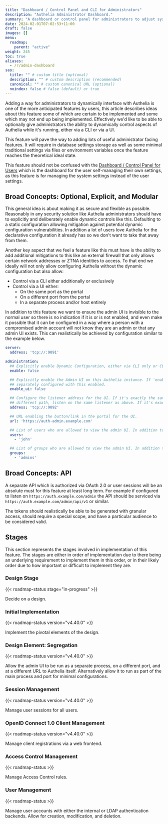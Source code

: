 ```yaml
---
title: "Dashboard / Control Panel and CLI for Administrators"
description: "Authelia Administrator Dashboard."
summary: "A dashboard or control panel for administrators to adjust system settings is easily one of the most impactful features we can implement."
date: 2024-02-01T07:02:53+11:00
draft: false
images: []
menu:
  roadmap:
    parent: "active"
weight: 245
toc: true
aliases:
  - /r/admin-dashboard
seo:
  title: "" # custom title (optional)
  description: "" # custom description (recommended)
  canonical: "" # custom canonical URL (optional)
  noindex: false # false (default) or true
---
```


Adding a way for administrators to dynamically interface with Authelia is one of the more anticipated features by users,
this article describes ideas about this feature some of which are certain to be implemented and some which may not end
up being implemented. Effectively we'd like to be able to optionally give administrators the ability to dynamically
control aspects of Authelia while it's running, either via a CLI or via a UI.

This feature will pave the way to adding lots of useful administrator facing features. It will require in database
settings storage as well as some minimal traditional settings via files or environment variables once the feature
reaches the theoretical ideal state.

This feature should not be confused with the [Dashboard / Control Panel for Users](dashboard-control-panel-for-users.md)
which is the dashboard for the user self-managing their own settings, as this feature is for managing the system
settings instead of the user settings.

## Broad Concepts: Optional, Explicit, and Modular

This general idea is about making it as secure and flexible as possible. Reasonably in any security solution like
Authelia administrators should have to explicitly and deliberately enable dynamic controls like this. Defaulting to a
static configuration allowing mitigation against potential dynamic configuration vulnerabilities. In addition a lot of
users love Authelia for the declarative configuration it already has so we don't want to take that away from them.

Another key aspect that we feel a feature like this must have is the ability to add additional mitigations to this like
an external firewall that only allows certain network addresses or ZTNA identities to access. To that end we ideally
will not only allow configuring Authelia without the dynamic configuration but also allow:

- Control via a CLI either additionally or exclusively
- Control via a UI either:
  - On the same port as the portal
  - On a different port from the portal
  - In a separate process and/or host entirely

In addition to this feature we want to ensure the admin UI is invisible to the normal user so there is no indication if
it is or is not enabled, and even make it possible that it can be configured in a way where a person with a compromised
admin account will not know they are an admin or that any admin UI exists. This can realistically be achieved by
configuration similar to the example below.

```yaml {title="configuration.yml"}
server:
  address: 'tcp://:9091'

administration:
  ## Explicitly enable Dynamic Configuration, either via CLI only or CLI and UI via enable_ui.
  enable: false

  ## Explicitly enable the Admin UI on this Authelia instance. If 'enable' is configured another process could also be
  ## separately configured with this enabled.
  enable_ui: false

  ## Configure the listener address for the UI. If it's exactly the same host and port component as above with a
  ## different path, listen on the same listener as above. If it's exactly the same, error.
  address: 'tcp://:9092'

  ## URL enabling the button/link in the portal for the UI.
  url: 'https://auth-admin.example.com'

  ## List of users who are allowed to view the admin UI. In addition to the groups.
  users:
    - 'john'

  ## List of groups who are allowed to view the admin UI. In addition to the users.
  groups:
    - 'admins'
```

## Broad Concepts: API

A separate API which is authorized via OAuth 2.0 or user sessions will be an absolute must for this feature at least
long term. For example if configured to listen on `https://auth.example.com/admin` the API should be serviced via
`https://auth.example.com/admin/api/v1` or similar.

The tokens should realistically be able to be generated with granular access, should require a special scope, and have
a particular audience to be considered valid.

## Stages

This section represents the stages involved in implementation of this feature. The stages are either in order of
implementation due to there being an underlying requirement to implement them in this order, or in their likely order
due to how important or difficult to implement they are.

### Design Stage

{{< roadmap-status stage="in-progress" >}}

Decide on a design.

### Initial Implementation

{{< roadmap-status version="v4.40.0" >}}

Implement the pivotal elements of the design.

### Design Element: Segregation

{{< roadmap-status version="v4.40.0" >}}

Allow the admin UI to be run as a separate process, on a different port, and at a different URL to Authelia itself.
Alternatively allow it to run as part of the main process and port for minimal configurations.

### Session Management

{{< roadmap-status version="v4.40.0" >}}

Manage user sessions for all users.

### OpenID Connect 1.0 Client Management

{{< roadmap-status version="v4.40.0" >}}

Manage client registrations via a web frontend.

### Access Control Management

{{< roadmap-status >}}

Manage Access Control rules.

### User Management

{{< roadmap-status >}}

Manage user accounts with either the internal or LDAP authentication backends. Allow for creation, modification, and
deletion.


